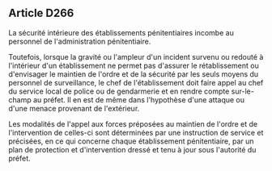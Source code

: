 Article D266
----
La sécurité intérieure des établissements pénitentiaires incombe au personnel de
l'administration pénitentiaire.

Toutefois, lorsque la gravité ou l'ampleur d'un incident survenu ou redouté à
l'intérieur d'un établissement ne permet pas d'assurer le rétablissement ou
d'envisager le maintien de l'ordre et de la sécurité par les seuls moyens du
personnel de surveillance, le chef de l'établissement doit faire appel au chef
du service local de police ou de gendarmerie et en rendre compte sur-le-champ au
préfet. Il en est de même dans l'hypothèse d'une attaque ou d'une menace
provenant de l'extérieur.

Les modalités de l'appel aux forces préposées au maintien de l'ordre et de
l'intervention de celles-ci sont déterminées par une instruction de service et
précisées, en ce qui concerne chaque établissement pénitentiaire, par un plan de
protection et d'intervention dressé et tenu à jour sous l'autorité du préfet.

